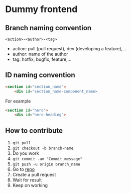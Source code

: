 # Dummy frontend 

## Branch naming convention

    <action>-<author>-<tag>

- action: pull (pull request), dev (developing a feature),...
- author: name of the author
- tag: hotfix, bugfix, feature,...


## ID naming convention
```html
<section id="section_name">
    <div id="section_name-component_name>
```

For example

```html
<section id="hero">
    <div id="hero-heading">
```

## How to contribute

1. `git pull`
1. `git checkout -b branch-name`
1. Do you work
1. `git commit -am "Commit_message"`
1. `git push -u origin branch_name`
1. Go to [repo](https://github.com/BlackJackMC/dummyfrontend.git)
1. Create a pull request
1. Wait for result
1. Keep on working
